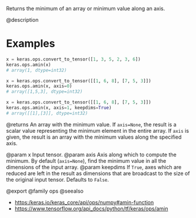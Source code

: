 Returns the minimum of an array or minimum value along an axis.

@description

# Examples
```python
x = keras.ops.convert_to_tensor([1, 3, 5, 2, 3, 6])
keras.ops.amin(x)
# array(1, dtype=int32)
```

```python
x = keras.ops.convert_to_tensor([[1, 6, 8], [7, 5, 3]])
keras.ops.amin(x, axis=0)
# array([1,5,3], dtype=int32)
```

```python
x = keras.ops.convert_to_tensor([[1, 6, 8], [7, 5, 3]])
keras.ops.amin(x, axis=1, keepdims=True)
# array([[1],[3]], dtype=int32)
```

@returns
An array with the minimum value. If `axis=None`, the result is a scalar
value representing the minimum element in the entire array. If `axis` is
given, the result is an array with the minimum values along
the specified axis.

@param x Input tensor.
@param axis Axis along which to compute the minimum.
    By default (`axis=None`), find the minimum value in all the
    dimensions of the input array.
@param keepdims If `True`, axes which are reduced are left in the result as
    dimensions that are broadcast to the size of the original
    input tensor. Defaults to `False`.

@export
@family ops
@seealso
+ <https:/keras.io/keras_core/api/ops/numpy#amin-function>
+ <https://www.tensorflow.org/api_docs/python/tf/keras/ops/amin>
